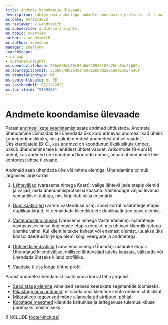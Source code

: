 ```yaml
---
title: Andmete koondamise ülevaade
description: Läbige oma andmetega andmete ühendamise protsess, et luua ühtne andmestik ühtsetest kliendiprofiilidest.
ms.date: 05/10/2022
ms.reviewer: v-wendysmith
ms.subservice: audience-insights
ms.topic: overview
author: v-wendysmith
ms.author: mukeshpo
manager: shellyha
searchScope:
- ci-map
- customerInsights
ms.openlocfilehash: 766e688cb80c50a0d620943f87b76eb84a2fb89a
ms.sourcegitcommit: 3c5b0b40b2b45e420015bbdd228ce0e610245e6f
ms.translationtype: MT
ms.contentlocale: et-EE
ms.lasthandoff: 07/12/2022
ms.locfileid: "9139480"
---
```

# <a name="data-unification-overview"></a>Andmete koondamise ülevaade

Pärast [andmeallikate seadistamist](data-sources.md) saate andmed ühtlustada. Andmete ühendamine võimaldab teil ühendada üks kord erinevad andmeallikad üheks koondandmestikuks, mis pakub nendest andmetest ühtset vaadet. Üksiktarbijatele (B-C), kus andmed on koondunud üksikisikute ümber, pakub ühendamine teie klientidest ühtset vaadet. Ärikontode (B-kuni B) puhul, kus andmed on koondunud kontode ümber, annab ühendamine teie kontodest ühtse ülevaate.

Andmeid saab ühendada ühe või mitme olemiga. Ühendamine toimub järgmises järjekorras:

1. [Lähteväljad](map-entities.md) (varasema nimega Kaart): valige lähteväljade etapis olemid ja väljad, mida ühendamisprotsessi kaasata. Vastendage väljad levinud semantilise tüübiga, mis kirjeldab välja eesmärki.

1. [Duplikaatkirjed](remove-duplicates.md) (varem vastenduse osa): soovi korral määratlege etapis duplikaatkirjed, et eemaldada kliendikirjete duplikaatkirjed igast olemist.

1. [Vastendustingimused](match-entities.md) (varasema nimega Vastendamine): määratlege vastavusseviimise tingimuste etapis reeglid, mis ühtivad kliendikirjetega olemite vahel. Kui klient leitakse kahest või enamast olemist, luuakse üks konsolideeritud kirje iga olemi kõigi veergude ja andmetega.

1. [Ühtsed kliendiväljad](merge-entities.md) (varasema nimega Ühenda): määrake etapis Ühendatud kliendiväljad, millised lähteväljad tuleks kaasata, välistada või ühendada ühtseks kliendiprofiiliks.  

1. [Vaadake üle](review-unification.md) ja looge ühtne profiil.

Pärast andmete ühendamist saate soovi korral teha järgmist.

- [Seadistage olemite](relationships.md) vahelised seosed keerukate segmentide loomiseks.
- [Rikastage oma andmeid](enrichment-hub.md), et saada oma klientide kohta rohkem statistikat.
- [Määratlege tegevused](activities.md) mõne allaneelatud atribuudi põhjal.
- [Koostage meetmed](measures.md) klientide käitumise ja äritegevuse tulemuslikkuse paremaks mõistmiseks.

[!INCLUDE [footer-include](includes/footer-banner.md)]
